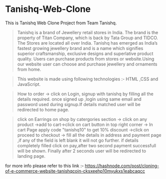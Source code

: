 # Tanishq-Web-Clone
This is Tanishq Web Clone Project  from Team Tanishq.

> Tanishq is a brand of Jewellery retail stores in India. The brand is the property of Titan Company, which is back by Tata Group and TIDCO. The Stores are located all over India. Tanishq has emerged as India’s fastest growing jewellery brand and is a name which signifies superior craftsmanship, exclusive designs and superlative product quality. 
>Users can purchase products from stores or website.Using our website user can choose and purchase jewellery and ornaments from home.

>This website is made using following technologies :-
  HTML ,CSS and JavaScript.

>How to order -> click on Login, signup with tanishq by filling all the details required.    once signed up ,login using same email and password used during signup.If details matched user will be redirected to home page.

>click on Earrings on shop by catergories section -> click on any product ->add to cart->click on cart button in top right corner -> In cart Page apply code "tanishq10" to get 10% discount ->click on proceed to checkout -> fill all the details in address and payment page ,if any of the field is left blank it will not go further. if details completely filled  click on pay,after two second payment successfull will be shown. Finally after 2 seconds user will be redirected to landing page.


for more info please refer to this link :- https://hashnode.com/post/cloning-of-e-commerce-website-tanishqcoin-cksxeehp10myukxs1eabcaqcc